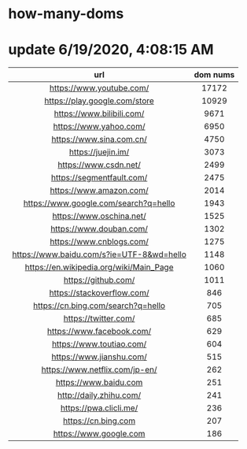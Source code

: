 # how-many-doms

# update 6/19/2020, 4:08:15 AM

url | dom nums
:-: | :-:
https://www.youtube.com/ | 17172
https://play.google.com/store | 10929
https://www.bilibili.com/ | 9671
https://www.yahoo.com/ | 6950
https://www.sina.com.cn/ | 4750
https://juejin.im/ | 3073
https://www.csdn.net/ | 2499
https://segmentfault.com/ | 2475
https://www.amazon.com/ | 2014
https://www.google.com/search?q=hello | 1943
https://www.oschina.net/ | 1525
https://www.douban.com/ | 1302
https://www.cnblogs.com/ | 1275
https://www.baidu.com/s?ie=UTF-8&wd=hello | 1148
https://en.wikipedia.org/wiki/Main_Page | 1060
https://github.com/ | 1011
https://stackoverflow.com/ | 846
https://cn.bing.com/search?q=hello | 705
https://twitter.com/ | 685
https://www.facebook.com/ | 629
https://www.toutiao.com/ | 604
https://www.jianshu.com/ | 515
https://www.netflix.com/jp-en/ | 262
https://www.baidu.com | 251
http://daily.zhihu.com/ | 241
https://pwa.clicli.me/ | 236
https://cn.bing.com | 207
https://www.google.com | 186
